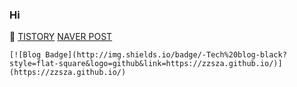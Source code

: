 ### Hi

🌱 [TISTORY](https://husk321.tistory.com/)     [NAVER POST](https://post.naver.com/husk321?isHome=1) 

```
[![Blog Badge](http://img.shields.io/badge/-Tech%20blog-black?style=flat-square&logo=github&link=https://zzsza.github.io/)](https://zzsza.github.io/)
```
